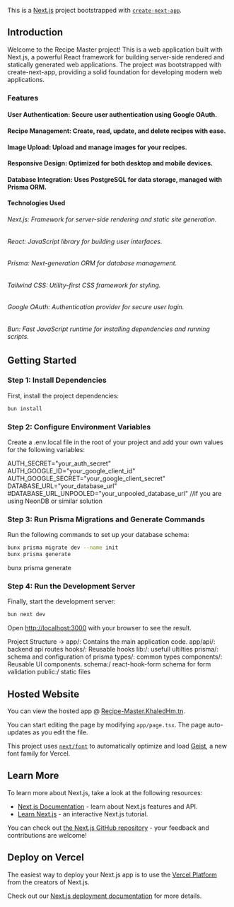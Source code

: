This is a [Next.js](https://nextjs.org) project bootstrapped with [`create-next-app`](https://nextjs.org/docs/app/api-reference/cli/create-next-app).


## Introduction
Welcome to the Recipe Master project! This is a web application built with Next.js, a powerful React framework for building server-side rendered and statically generated web applications. The project was bootstrapped with create-next-app, providing a solid foundation for developing modern web applications.

### Features
#### User Authentication: Secure user authentication using Google OAuth.
#### Recipe Management: Create, read, update, and delete recipes with ease.
#### Image Upload: Upload and manage images for your recipes.
#### Responsive Design: Optimized for both desktop and mobile devices.
#### Database Integration: Uses PostgreSQL for data storage, managed with Prisma ORM.
#### Technologies Used
###### Next.js: Framework for server-side rendering and static site generation.
###### React: JavaScript library for building user interfaces.
###### Prisma: Next-generation ORM for database management.
###### Tailwind CSS: Utility-first CSS framework for styling.
###### Google OAuth: Authentication provider for secure user login.
###### Bun: Fast JavaScript runtime for installing dependencies and running scripts.

## Getting Started

### Step 1: Install Dependencies

First, install the project dependencies:

```bash
bun install
```

### Step 2: Configure Environment Variables

Create a .env.local file in the root of your project and add your own values for the following variables:

AUTH_SECRET="your_auth_secret"
AUTH_GOOGLE_ID="your_google_client_id"
AUTH_GOOGLE_SECRET="your_google_client_secret"
DATABASE_URL="your_database_url"
#DATABASE_URL_UNPOOLED="your_unpooled_database_url" //if you are using NeonDB or similar solution

### Step 3: Run Prisma Migrations and Generate Commands

Run the following commands to set up your database schema:


```bash
bunx prisma migrate dev --name init
bunx prisma generate
```

bunx prisma generate

### Step 4: Run the Development Server

Finally, start the development server:


```bash
bun next dev
```


Open [http://localhost:3000](http://localhost:3000) with your browser to see the result.

Project Structure ->
app/: Contains the main application code.
app/api/: backend api routes
hooks/: Reusable hooks
lib:/: usefull ultilties
prisma/: schema and configuration of prisma
types/: common types
components/: Reusable UI components.
schema:/ react-hook-form schema for form validation
public:/ static files

## Hosted Website

You can view the hosted app @ [Recipe-Master.KhaledHm.tn](https://your-website-url.com).

You can start editing the page by modifying `app/page.tsx`. The page auto-updates as you edit the file.

This project uses [`next/font`](https://nextjs.org/docs/app/building-your-application/optimizing/fonts) to automatically optimize and load [Geist](https://vercel.com/font), a new font family for Vercel.

## Learn More

To learn more about Next.js, take a look at the following resources:

- [Next.js Documentation](https://nextjs.org/docs) - learn about Next.js features and API.
- [Learn Next.js](https://nextjs.org/learn) - an interactive Next.js tutorial.

You can check out [the Next.js GitHub repository](https://github.com/vercel/next.js) - your feedback and contributions are welcome!

## Deploy on Vercel

The easiest way to deploy your Next.js app is to use the [Vercel Platform](https://vercel.com/new?utm_medium=default-template&filter=next.js&utm_source=create-next-app&utm_campaign=create-next-app-readme) from the creators of Next.js.

Check out our [Next.js deployment documentation](https://nextjs.org/docs/app/building-your-application/deploying) for more details.
